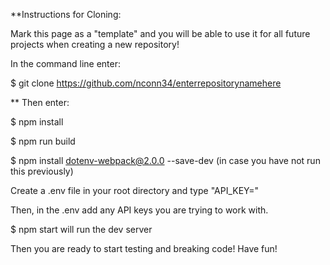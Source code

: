 **Instructions for Cloning:

Mark this page as a "template" and you will be able to use it for all future projects when creating a new repository!

In the command line enter:

$ git clone https://github.com/nconn34/enterrepositorynamehere

** Then enter:


$ npm install


$ npm run build


$ npm install dotenv-webpack@2.0.0 --save-dev (in case you have not run this previously)

Create a .env file in your root directory and type "API_KEY="

Then, in the .env add any API keys you are trying to work with.


$ npm start will run the dev server


Then you are ready to start testing and breaking code! Have fun!
